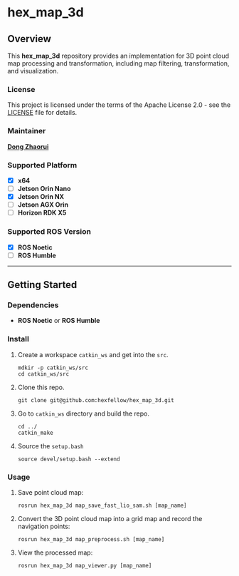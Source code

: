 # **hex_map_3d**

## **Overview**

This **hex_map_3d** repository provides an implementation for 3D point cloud map processing and transformation, including map filtering, transformation, and visualization.

### **License**

This project is licensed under the terms of the Apache License 2.0 - see the [LICENSE](LICENSE) file for details.

### **Maintainer**

**[Dong Zhaorui](https://github.com/IBNBlank)**

### **Supported Platform**

- [x] **x64**
- [ ] **Jetson Orin Nano**
- [x] **Jetson Orin NX**
- [ ] **Jetson AGX Orin**
- [ ] **Horizon RDK X5**

### **Supported ROS Version**

- [x] **ROS Noetic**
- [ ] **ROS Humble**

---

## **Getting Started**

### **Dependencies**

- **ROS Noetic** or **ROS Humble**

### **Install**

1. Create a workspace `catkin_ws` and get into the `src`.

   ```shell
   mdkir -p catkin_ws/src
   cd catkin_ws/src
   ```

2. Clone this repo.

   ```shell
   git clone git@github.com:hexfellow/hex_map_3d.git
   ```

3. Go to `catkin_ws` directory and build the repo.

   ```shell
   cd ../
   catkin_make
   ```

4. Source the `setup.bash`

   ```shell
   source devel/setup.bash --extend
   ```

### **Usage**

1. Save point cloud map:

   ```shell
   rosrun hex_map_3d map_save_fast_lio_sam.sh [map_name]
   ```

2. Convert the 3D point cloud map into a grid map and record the navigation points:

   ```shell
   rosrun hex_map_3d map_preprocess.sh [map_name]
   ```

3. View the processed map:

   ```shell
   rosrun hex_map_3d map_viewer.py [map_name]
   ```
